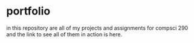 # portfolio

in this repository are all of my projects and assignments for compsci 290 and the link to see all of them in action is here.

